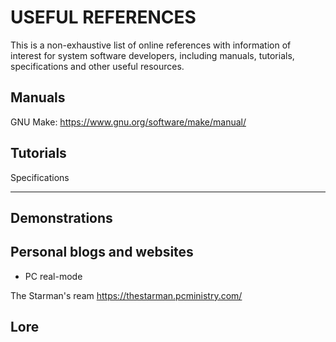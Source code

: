  USEFUL REFERENCES
 ==============================

 This is a non-exhaustive list of online references with information of  
 interest for system software developers, including manuals, tutorials,   
 specifications and other useful resources.

 Manuals
 ------------------------------

 
 GNU Make:          https://www.gnu.org/software/make/manual/

 Tutorials
 ------------------------------


 Specifications

 ------------------------------


 Demonstrations
 ------------------------------

 Personal blogs and websites
 ------------------------------

 - PC real-mode 

 The Starman's ream https://thestarman.pcministry.com/


 Lore
 ------------------------------
